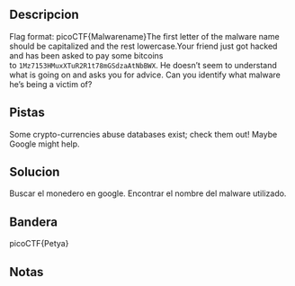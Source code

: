 ## Descripcion

Flag format: picoCTF{Malwarename}The first letter of the malware name should be capitalized and the rest lowercase.Your friend just got hacked and has been asked to pay some bitcoins to `1Mz7153HMuxXTuR2R1t78mGSdzaAtNbBWX`. He doesn’t seem to understand what is going on and asks you for advice. Can you identify what malware he’s being a victim of?

## Pistas

Some crypto-currencies abuse databases exist; check them out! Maybe Google might help.

## Solucion

Buscar el monedero en google. Encontrar el nombre del malware utilizado.

## Bandera

picoCTF{Petya}

## Notas